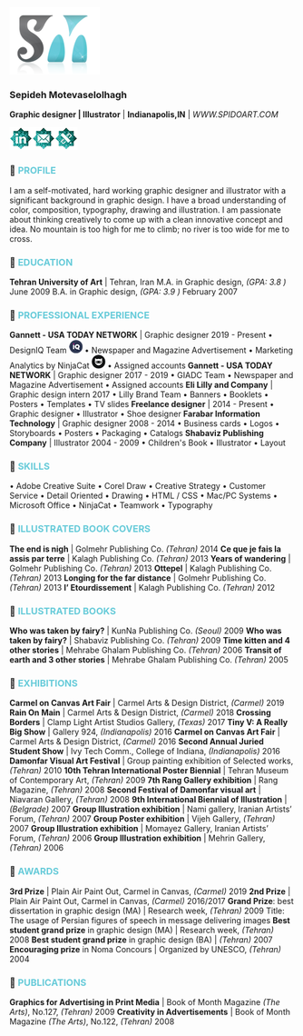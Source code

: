 ![Image of Sepideh_logo](https://raw.githubusercontent.com/SpidoArt/Resume/master/SM_logo_shadow.png)
### Sepideh Motevaselolhagh
**Graphic designer | Illustrator** | **Indianapolis,IN** | _WWW.SPIDOART.COM_




[![Image of LinkedIn_small](https://raw.githubusercontent.com/SpidoArt/Resume/master/LinkedIn_small.png)](https://www.linkedin.com/in/sepideh-motevaselolhagh-23005992)[![Image of Email_small](https://raw.githubusercontent.com/SpidoArt/Resume/master/email_Small.png)](mailto:sepideh.mhagh@gmail.com)[![Image of Website_small](https://raw.githubusercontent.com/SpidoArt/Resume/master/website_small.png)](https://www.SpidoArt.com)


### :diamond_shape_with_a_dot_inside: <font color='67cbd9'>PROFILE</font>
I am a self-motivated, hard working graphic designer and illustrator with a significant background in graphic design. I have a broad understanding of color, composition, typography, drawing and illustration. I am passionate about thinking creatively to come up with a clean innovative concept and idea. No mountain is too high for me to climb; no river is too wide for me to cross.

### :diamond_shape_with_a_dot_inside: <font color='67cbd9'>EDUCATION</font>
**Tehran University of Art** | Tehran, Iran
	M.A. in Graphic design, *(GPA: 3.8 )* June 2009
	B.A. in Graphic design, *(GPA: 3.9 )* February 2007

### :diamond_shape_with_a_dot_inside: <font color='67cbd9'>PROFESSIONAL EXPERIENCE</font>
 **Gannett - USA TODAY NETWORK** | Graphic designer 2019 - Present
	• DesignIQ Team [![Image of LinkedIn_small](https://raw.githubusercontent.com/SpidoArt/Resume/master/Designiq-dark_small.png)](https://www.designiq.com) • Newspaper and Magazine Advertisement
	• Marketing Analytics by NinjaCat [![Image of LinkedIn_small](https://raw.githubusercontent.com/SpidoArt/Resume/master/ninjacat-dark_small.png)](https://www.ninjacat.io) • Assigned accounts
**Gannett - USA TODAY NETWORK** | Graphic designer 2017 - 2019
	• GIADC Team • Newspaper and Magazine Advertisement • Assigned accounts
 **Eli Lilly and Company** | Graphic design intern 2017
	• Lilly Brand Team • Banners • Booklets
	• Posters • Templates • TV slides
**Freelance designer** | 2014 - Present
	• Graphic designer • Illustrator • Shoe designer
 **Farabar Information Technology** | Graphic designer 2008 - 2014
	• Business cards • Logos • Storyboards
	• Posters • Packaging • Catalogs
 **Shabaviz Publishing Company** | Illustrator 2004 - 2009
	• Children's Book • Illustrator • Layout

### :diamond_shape_with_a_dot_inside: <font color='67cbd9'>SKILLS</font>
• Adobe Creative Suite • Corel Draw • Creative Strategy 
• Customer Service • Detail Oriented • Drawing
• HTML / CSS • Mac/PC Systems • Microsoft Office
• NinjaCat • Teamwork • Typography 

### :diamond_shape_with_a_dot_inside: <font color='67cbd9'>ILLUSTRATED BOOK COVERS</font>
 **The end is nigh** | Golmehr Publishing Co. *(Tehran)* 2014
**Ce que je fais la assis par terre** | Kalagh Publishing Co. *(Tehran)* 2013
**Years of wandering** | Golmehr Publishing Co. *(Tehran)* 2013
**Ottepel** | Kalagh Publishing Co. *(Tehran)* 2013
 **Longing for the far distance** | Golmehr Publishing Co. *(Tehran)* 2013
**l’ Etourdissement** | Kalagh Publishing Co. *(Tehran)* 2012

### :diamond_shape_with_a_dot_inside: <font color='67cbd9'>ILLUSTRATED BOOKS</font>
**Who was taken by fairy?** | KunNa Publishing Co. *(Seoul)* 2009
 **Who was taken by fairy?** | Shabaviz Publishing Co. *(Tehran)* 2009
**Time kitten and 4 other stories** | Mehrabe Ghalam Publishing Co. *(Tehran)* 2006
**Transit of earth and 3 other stories** | Mehrabe Ghalam Publishing Co. *(Tehran)* 2005

### :diamond_shape_with_a_dot_inside: <font color='67cbd9'>EXHIBITIONS</font>
**Carmel on Canvas Art Fair** | Carmel Arts & Design District, *(Carmel)* 2019
**Rain On Main** | Carmel Arts & Design District, *(Carmel)* 2018
**Crossing Borders** | Clamp Light Artist Studios Gallery, *(Texas)* 2017
 **Tiny V: A Really Big Show** | Gallery 924, *(Indianapolis)* 2016
 **Carmel on Canvas Art Fair** | Carmel Arts & Design District, *(Carmel)* 2016
**Second Annual Juried Student Show** | Ivy Tech Comm., College of Indiana, *(Indianapolis)*  2016 
 **Damonfar Visual Art Festival** | Group painting exhibition of Selected works, *(Tehran)* 2010
 **10th Tehran International Poster Biennial** | Tehran Museum of Contemporary Art, *(Tehran)* 2009
**7th Rang Gallery exhibition** | Rang Magazine, *(Tehran)* 2008
 **Second Festival of Damonfar visual art** | Niavaran Gallery, *(Tehran)* 2008
 **9th International Biennial of Illustration** | *(Belgrade)* 2007
**Group Illustration exhibition** | Nami gallery, Iranian Artists’ Forum, *(Tehran)* 2007
**Group Poster exhibition** | Vijeh Gallery, *(Tehran)* 2007
 **Group Illustration exhibition** | Momayez Gallery, Iranian Artists’ Forum, *(Tehran)* 2006
 **Group Illustration exhibition** | Mehrin Gallery, *(Tehran)* 2006

### :diamond_shape_with_a_dot_inside:<font color='67cbd9'> AWARDS</font>
**3rd Prize** | Plain Air Paint Out, Carmel in Canvas, *(Carmel)* 2019
 **2nd Prize** | Plain Air Paint Out, Carmel in Canvas, *(Carmel)* 2016/2017
 **Grand Prize**: best dissertation in graphic design (MA) | Research week, *(Tehran)* 2009
		Title: The usage of Persian figures of speech in message delivering images
**Best student grand prize** in graphic design (MA) | Research week, *(Tehran)* 2008
 **Best student grand prize** in graphic design (BA) | *(Tehran)* 2007
	**Encouraging prize** in Noma Concours | Organized by UNESCO, *(Tehran)* 2004

### :diamond_shape_with_a_dot_inside:<font color='67cbd9'> PUBLICATIONS</font>
 **Graphics for Advertising in Print Media** | Book of Month Magazine *(The Arts)*, No.127, *(Tehran)* 2009
**Creativity in Advertisements** | Book of Month Magazine *(The Arts)*, No.122, *(Tehran)* 2008


